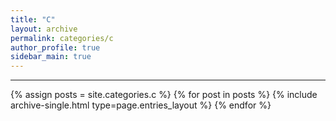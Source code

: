 ```yaml
---
title: "C"
layout: archive
permalink: categories/c
author_profile: true
sidebar_main: true
---
```


<!-- 공백이 포함되어 있는 카테고리 이름의 경우 site.categories['a b c'] 이런식으로! -->

***

{% assign posts = site.categories.c %}
{% for post in posts %} {% include archive-single.html type=page.entries_layout %} {% endfor %}